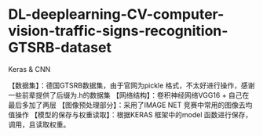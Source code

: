# DL-deeplearning-CV-computer-vision-traffic-signs-recognition-GTSRB-dataset
Keras &amp; CNN


【数据集】：德国GTSRB数据集，由于官网为pickle 格式，不太好进行操作，感谢一些前辈提供了后缀为.h的数据集
【网络结构】：卷积神经网络VGG16 + 自己在最后多加了两层
【图像预处理部分】：采用了IMAGE NET 竞赛中常用的图像去均值操作
【模型的保存与权重读取】：根据KERAS 框架中的model 函数进行保存，调用，且读取权重。

